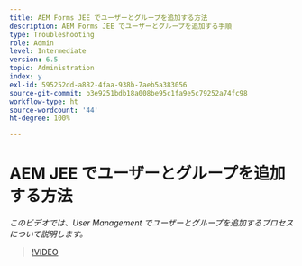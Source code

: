 ```yaml
---
title: AEM Forms JEE でユーザーとグループを追加する方法
description: AEM Forms JEE でユーザーとグループを追加する手順
type: Troubleshooting
role: Admin
level: Intermediate
version: 6.5
topic: Administration
index: y
exl-id: 595252dd-a882-4faa-938b-7aeb5a383056
source-git-commit: b3e9251bdb18a008be95c1fa9e5c79252a74fc98
workflow-type: ht
source-wordcount: '44'
ht-degree: 100%

---
```


# AEM JEE でユーザーとグループを追加する方法

*このビデオでは、User Management でユーザーとグループを追加するプロセスについて説明します。*

>[!VIDEO](https://video.tv.adobe.com/v/335485?quality=12&learn=on)
